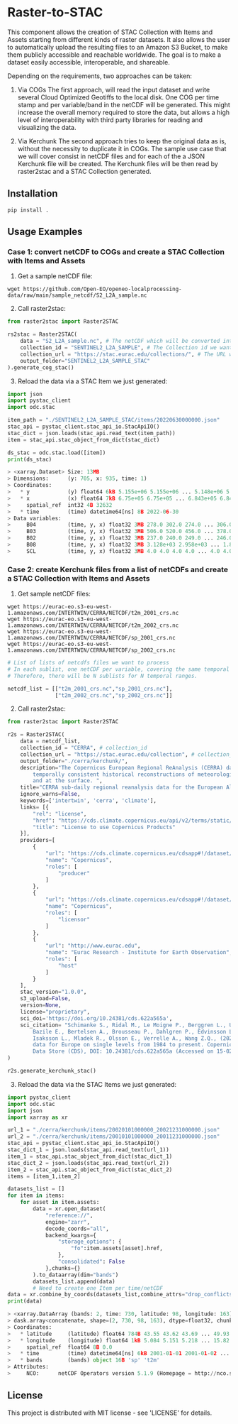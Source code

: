# Raster-to-STAC  
This component allows the creation of STAC Collection with Items and Assets starting from different kinds of raster datasets. It also allows the user to automatically upload the resulting files to an Amazon S3 Bucket, to make them publicly accessible and reachable worldwide. The goal is to make a dataset easily accessible, interoperable, and shareable.

Depending on the requirements, two approaches can be taken:

1. Via COGs
The first approach, will read the input dataset and write several Cloud Optimized Geotiffs to the local disk. One COG per time stamp and per variable/band in the netCDF will be generated. This might increase the overall memory required to store the data, but allows a high level of interoperability with third party libraries for reading and visualizing the data.

2. Via Kerchunk
The second approach tries to keep the original data as is, without the necessity to duplicate it in COGs. The sample use case that we will cover consist in netCDF files and for each of the a JSON Kerchunk file will be created. The Kerchunk files will be then read by raster2stac and a STAC Collection generated.

## Installation

```
pip install .
```

## Usage Examples

### Case 1: convert netCDF to COGs and create a STAC Collection with Items and Assets

1. Get a sample netCDF file:
```
wget https://github.com/Open-EO/openeo-localprocessing-data/raw/main/sample_netcdf/S2_L2A_sample.nc
```
2. Call raster2stac:

```python
from raster2stac import Raster2STAC

rs2stac = Raster2STAC(
    data = "S2_L2A_sample.nc", # The netCDF which will be converted into COGs
    collection_id = "SENTINEL2_L2A_SAMPLE", # The Collection id we want to set
    collection_url = "https://stac.eurac.edu/collections/", # The URL where the collection will be exposed
    output_folder="SENTINEL2_L2A_SAMPLE_STAC"
).generate_cog_stac()
```

3. Reload the data via a STAC Item we just generated:
```python
import json
import pystac_client
import odc.stac

item_path = "./SENTINEL2_L2A_SAMPLE_STAC/items/20220630000000.json"
stac_api = pystac_client.stac_api_io.StacApiIO()
stac_dict = json.loads(stac_api.read_text(item_path))
item = stac_api.stac_object_from_dict(stac_dict)

ds_stac = odc.stac.load([item])
print(ds_stac)

> <xarray.Dataset> Size: 13MB
> Dimensions:      (y: 705, x: 935, time: 1)
> Coordinates:
>   * y            (y) float64 6kB 5.155e+06 5.155e+06 ... 5.148e+06 5.148e+06
>   * x            (x) float64 7kB 6.75e+05 6.75e+05 ... 6.843e+05 6.843e+05
>     spatial_ref  int32 4B 32632
>   * time         (time) datetime64[ns] 8B 2022-06-30
> Data variables:
>     B04          (time, y, x) float32 3MB 278.0 302.0 274.0 ... 306.0 236.0
>     B03          (time, y, x) float32 3MB 506.0 520.0 456.0 ... 378.0 367.0
>     B02          (time, y, x) float32 3MB 237.0 240.0 249.0 ... 246.0 212.0
>     B08          (time, y, x) float32 3MB 3.128e+03 2.958e+03 ... 1.854e+03
>     SCL          (time, y, x) float32 3MB 4.0 4.0 4.0 4.0 ... 4.0 4.0 4.0 4.0

```

### Case 2: create Kerchunk files from a list of netCDFs and create a STAC Collection with Items and Assets

1. Get sample netCDF files:
```
wget https://eurac-eo.s3-eu-west-1.amazonaws.com/INTERTWIN/CERRA/NETCDF/t2m_2001_crs.nc
wget https://eurac-eo.s3-eu-west-1.amazonaws.com/INTERTWIN/CERRA/NETCDF/t2m_2002_crs.nc
wget https://eurac-eo.s3-eu-west-1.amazonaws.com/INTERTWIN/CERRA/NETCDF/sp_2001_crs.nc
wget https://eurac-eo.s3-eu-west-1.amazonaws.com/INTERTWIN/CERRA/NETCDF/sp_2002_crs.nc
```

```python
# List of lists of netcdfs files we want to process
# In each sublist, one netCDF per variable, covering the same temporal range.
# Therefore, there will be N sublists for N temporal ranges.

netcdf_list = [["t2m_2001_crs.nc","sp_2001_crs.nc"],
               ["t2m_2002_crs.nc","sp_2002_crs.nc"]]
```

2. Call raster2stac:

```python
from raster2stac import Raster2STAC

r2s = Raster2STAC(
    data = netcdf_list,
    collection_id = "CERRA", # collection_id
    collection_url = "https://stac.eurac.edu/collection", # collection_ur, the STAC API where we foresee to share this Collection
    output_folder="./cerra/kerchunk/",
    description="The Copernicus European Regional ReAnalysis (CERRA) datasets provide spatially and \
        temporally consistent historical reconstructions of meteorological variables in the atmosphere \
        and at the surface. ",
    title="CERRA sub-daily regional reanalysis data for the European Alps on single levels",
    ignore_warns=False,
    keywords=['intertwin', 'cerra', 'climate'],
    links= [{
        "rel": "license",
        "href": "https://cds.climate.copernicus.eu/api/v2/terms/static/licence-to-use-copernicus-products.pdf",
        "title": "License to use Copernicus Products"
    }],
    providers=[
        {
            "url": "https://cds.climate.copernicus.eu/cdsapp#!/dataset/10.24381/cds.622a565a",
            "name": "Copernicus",
            "roles": [
                "producer"
            ]
        },
        {
            "url": "https://cds.climate.copernicus.eu/cdsapp#!/dataset/10.24381/cds.622a565a",
            "name": "Copernicus",
            "roles": [
                "licensor"
            ]
        },
        {
            "url": "http://www.eurac.edu",
            "name": "Eurac Research - Institute for Earth Observation",
            "roles": [
                "host"
            ]
        }
    ],
    stac_version="1.0.0",
    s3_upload=False,
    version=None,
    license="proprietary",
    sci_doi='https://doi.org/10.24381/cds.622a565a',
    sci_citation= "Schimanke S., Ridal M., Le Moigne P., Berggren L., Undén P., Randriamampianina R., Andrea U., \
        Bazile E., Bertelsen A., Brousseau P., Dahlgren P., Edvinsson L., El Said A., Glinton M., Hopsch S., \
        Isaksson L., Mladek R., Olsson E., Verrelle A., Wang Z.Q., (2021): CERRA sub-daily regional reanalysis \
        data for Europe on single levels from 1984 to present. Copernicus Climate Change Service (C3S) Climate \
        Data Store (CDS), DOI: 10.24381/cds.622a565a (Accessed on 15-02-2024)"
)

r2s.generate_kerchunk_stac()
```

3. Reload the data via the STAC Items we just generated:

```python
import pystac_client
import odc.stac
import json
import xarray as xr

url_1 = "./cerra/kerchunk/items/20020101000000_20021231000000.json"
url_2 = "./cerra/kerchunk/items/20010101000000_20011231000000.json"
stac_api = pystac_client.stac_api_io.StacApiIO()
stac_dict_1 = json.loads(stac_api.read_text(url_1))
item_1 = stac_api.stac_object_from_dict(stac_dict_1)
stac_dict_2 = json.loads(stac_api.read_text(url_2))
item_2 = stac_api.stac_object_from_dict(stac_dict_2)
items = [item_1,item_2]

datasets_list = []
for item in items:
    for asset in item.assets:
        data = xr.open_dataset(
            "reference://",
            engine="zarr",
            decode_coords="all",
            backend_kwargs={
                "storage_options": {
                    "fo":item.assets[asset].href,
                },
                "consolidated": False
            },chunks={}
        ).to_dataarray(dim="bands")
        datasets_list.append(data)
        # Need to create one Item per time/netCDF
data = xr.combine_by_coords(datasets_list,combine_attrs="drop_conflicts")
print(data)

> <xarray.DataArray (bands: 2, time: 730, latitude: 98, longitude: 163)> Size: 93MB
> dask.array<concatenate, shape=(2, 730, 98, 163), dtype=float32, chunksize=(1, 365, 98, 163), > > > > chunktype=numpy.ndarray>
> Coordinates:
>   * latitude     (latitude) float64 784B 43.55 43.62 43.69 ... 49.93 50.0 50.06
>   * longitude    (longitude) float64 1kB 5.084 5.151 5.218 ... 15.82 15.89 15.96
>     spatial_ref  float64 8B 0.0
>   * time         (time) datetime64[ns] 6kB 2001-01-01 2001-01-02 ... 2002-12-31
>   * bands        (bands) object 16B 'sp' 't2m'
> Attributes:
>     NCO:      netCDF Operators version 5.1.9 (Homepage = http://nco.sf.net, C...

```

## License

This project is distributed with MIT license - see 'LICENSE' for details.
